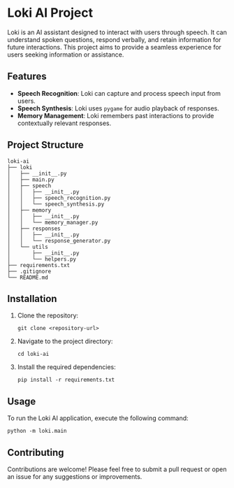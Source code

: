 # Loki AI Project

Loki is an AI assistant designed to interact with users through speech. It can understand spoken questions, respond verbally, and retain information for future interactions. This project aims to provide a seamless experience for users seeking information or assistance.

## Features

- **Speech Recognition**: Loki can capture and process speech input from users.
- **Speech Synthesis**: Loki uses `pygame` for audio playback of responses.
- **Memory Management**: Loki remembers past interactions to provide contextually relevant responses.

## Project Structure

```
loki-ai
├── loki
│   ├── __init__.py
│   ├── main.py
│   ├── speech
│   │   ├── __init__.py
│   │   ├── speech_recognition.py
│   │   └── speech_synthesis.py
│   ├── memory
│   │   ├── __init__.py
│   │   └── memory_manager.py
│   ├── responses
│   │   ├── __init__.py
│   │   └── response_generator.py
│   └── utils
│       ├── __init__.py
│       └── helpers.py
├── requirements.txt
├── .gitignore
└── README.md
```

## Installation

1. Clone the repository:
   ```
   git clone <repository-url>
   ```
2. Navigate to the project directory:
   ```
   cd loki-ai
   ```
3. Install the required dependencies:
   ```
   pip install -r requirements.txt
   ```

## Usage

To run the Loki AI application, execute the following command:
```
python -m loki.main
```

## Contributing

Contributions are welcome! Please feel free to submit a pull request or open an issue for any suggestions or improvements.

